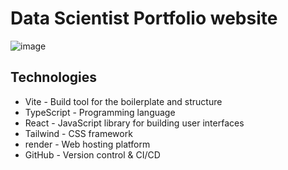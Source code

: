 # Data Scientist Portfolio website

![image](https://github.com/user-attachments/assets/02d68d46-e717-4060-8c5b-70741d4a8815)


## Technologies
- Vite - Build tool for the boilerplate and structure
- TypeScript - Programming language
- React - JavaScript library for building user interfaces
- Tailwind - CSS framework
- render - Web hosting platform
- GitHub - Version control & CI/CD
